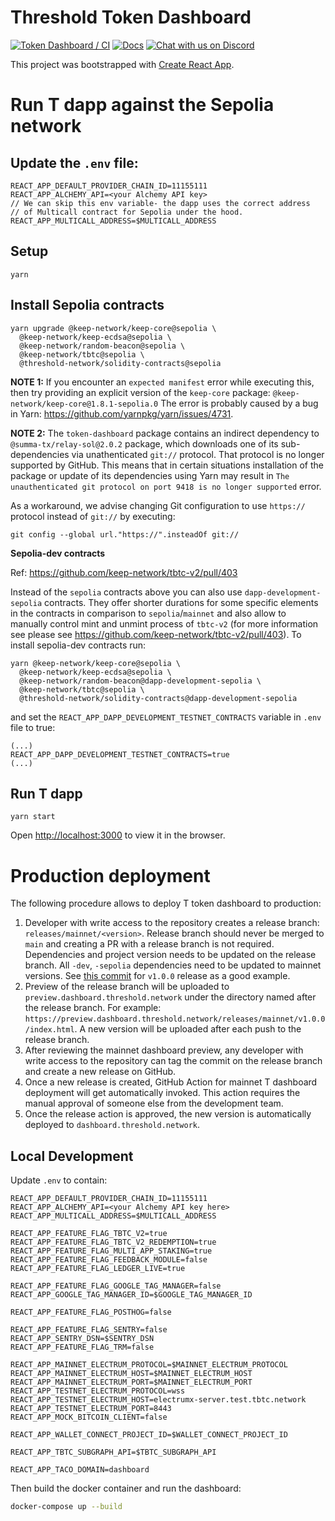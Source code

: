 # Threshold Token Dashboard

[![Token Dashboard / CI](https://github.com/threshold-network/token-dashboard/actions/workflows/dashboard-ci.yml/badge.svg?branch=main&event=push)](https://github.com/threshold-network/token-dashboard/actions/workflows/dashboard-ci.yml)
[![Docs](https://img.shields.io/badge/docs-website-green)](https://docs.threshold.network)
[![Chat with us on Discord](https://img.shields.io/badge/chat-Discord-5865f2.svg)](https://discord.threshold.network/)

This project was bootstrapped with [Create React App](https://github.com/facebook/create-react-app).

# Run T dapp against the Sepolia network

## Update the `.env` file:

```
REACT_APP_DEFAULT_PROVIDER_CHAIN_ID=11155111
REACT_APP_ALCHEMY_API=<your Alchemy API key>
// We can skip this env variable- the dapp uses the correct address
// of Multicall contract for Sepolia under the hood.
REACT_APP_MULTICALL_ADDRESS=$MULTICALL_ADDRESS
```

## Setup

`yarn`

## Install Sepolia contracts

```
yarn upgrade @keep-network/keep-core@sepolia \
  @keep-network/keep-ecdsa@sepolia \
  @keep-network/random-beacon@sepolia \
  @keep-network/tbtc@sepolia \
  @threshold-network/solidity-contracts@sepolia
```

**NOTE 1:** If you encounter an `expected manifest` error while executing this,
then try providing an explicit version of the `keep-core` package:
`@keep-network/keep-core@1.8.1-sepolia.0`
The error is probably caused by a bug in Yarn:
https://github.com/yarnpkg/yarn/issues/4731.

**NOTE 2:** The `token-dashboard` package contains an indirect dependency to
`@summa-tx/relay-sol@2.0.2` package, which downloads one of its sub-dependencies
via unathenticated `git://` protocol. That protocol is no longer supported by
GitHub. This means that in certain situations installation of the package or
update of its dependencies using Yarn may result in `The unauthenticated git protocol on port 9418 is no longer supported` error.

As a workaround, we advise changing Git configuration to use `https://` protocol
instead of `git://` by executing:

```
git config --global url."https://".insteadOf git://
```

**Sepolia-dev contracts**

Ref: https://github.com/keep-network/tbtc-v2/pull/403

Instead of the `sepolia` contracts above you can also use `dapp-development-sepolia` contracts. They offer shorter durations for some specific elements in the contracts in comparison to `sepolia`/`mainnet` and also allow to manually control mint and unmint process of `tbtc-v2` (for more information see please see https://github.com/keep-network/tbtc-v2/pull/403). To install sepolia-dev contracts run:

```
yarn @keep-network/keep-core@sepolia \
  @keep-network/keep-ecdsa@sepolia \
  @keep-network/random-beacon@dapp-development-sepolia \
  @keep-network/tbtc@sepolia \
  @threshold-network/solidity-contracts@dapp-development-sepolia
```

and set the `REACT_APP_DAPP_DEVELOPMENT_TESTNET_CONTRACTS` variable in `.env` file to true:

```
(...)
REACT_APP_DAPP_DEVELOPMENT_TESTNET_CONTRACTS=true
(...)
```

## Run T dapp

`yarn start`

Open [http://localhost:3000](http://localhost:3000) to view it in the browser.

# Production deployment

The following procedure allows to deploy T token dashboard to production:

1. Developer with write access to the repository creates a release branch:
   `releases/mainnet/<version>`. Release branch should never be merged to `main`
   and creating a PR with a release branch is not required.
   Dependencies and project version needs to be updated on the release branch.
   All `-dev`, `-sepolia` dependencies need to be updated to mainnet versions.
   See [this commit](https://github.com/threshold-network/token-dashboard/commit/5452b68886ebc514d941a087973dfa9ac3802a7e)
   for `v1.0.0` release as a good example.
2. Preview of the release branch will be uploaded to `preview.dashboard.threshold.network`
   under the directory named after the release branch. For example:
   `https://preview.dashboard.threshold.network/releases/mainnet/v1.0.0/index.html`.
   A new version will be uploaded after each push to the release branch.
3. After reviewing the mainnet dashboard preview, any developer with write
   access to the repository can tag the commit on the release branch and create
   a new release on GitHub.
4. Once a new release is created, GitHub Action for mainnet T dashboard
   deployment will get automatically invoked. This action requires the manual
   approval of someone else from the development team.
5. Once the release action is approved, the new version is automatically
   deployed to `dashboard.threshold.network`.

## Local Development

Update `.env` to contain:

```
REACT_APP_DEFAULT_PROVIDER_CHAIN_ID=11155111
REACT_APP_ALCHEMY_API=<your Alchemy API key here>
REACT_APP_MULTICALL_ADDRESS=$MULTICALL_ADDRESS

REACT_APP_FEATURE_FLAG_TBTC_V2=true
REACT_APP_FEATURE_FLAG_TBTC_V2_REDEMPTION=true
REACT_APP_FEATURE_FLAG_MULTI_APP_STAKING=true
REACT_APP_FEATURE_FLAG_FEEDBACK_MODULE=false
REACT_APP_FEATURE_FLAG_LEDGER_LIVE=true

REACT_APP_FEATURE_FLAG_GOOGLE_TAG_MANAGER=false
REACT_APP_GOOGLE_TAG_MANAGER_ID=$GOOGLE_TAG_MANAGER_ID

REACT_APP_FEATURE_FLAG_POSTHOG=false

REACT_APP_FEATURE_FLAG_SENTRY=false
REACT_APP_SENTRY_DSN=$SENTRY_DSN
REACT_APP_FEATURE_FLAG_TRM=false

REACT_APP_MAINNET_ELECTRUM_PROTOCOL=$MAINNET_ELECTRUM_PROTOCOL
REACT_APP_MAINNET_ELECTRUM_HOST=$MAINNET_ELECTRUM_HOST
REACT_APP_MAINNET_ELECTRUM_PORT=$MAINNET_ELECTRUM_PORT
REACT_APP_TESTNET_ELECTRUM_PROTOCOL=wss
REACT_APP_TESTNET_ELECTRUM_HOST=electrumx-server.test.tbtc.network
REACT_APP_TESTNET_ELECTRUM_PORT=8443
REACT_APP_MOCK_BITCOIN_CLIENT=false

REACT_APP_WALLET_CONNECT_PROJECT_ID=$WALLET_CONNECT_PROJECT_ID

REACT_APP_TBTC_SUBGRAPH_API=$TBTC_SUBGRAPH_API

REACT_APP_TACO_DOMAIN=dashboard
```

Then build the docker container and run the dashboard:

```bash
docker-compose up --build
```
